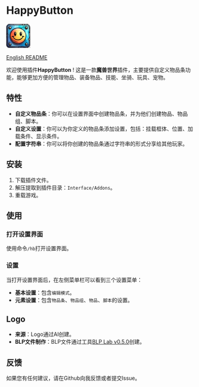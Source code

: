 # HappyButton

<img src="./Media/Logo64.png" alt="HappyButton" width="64" height="64">


[English README](README.MD)


欢迎使用插件**HappyButton** ! 这是一款**魔兽世界**插件，主要提供自定义物品条功能，能够更加方便的管理物品、装备物品、技能、坐骑、玩具、宠物。

## 特性
- **自定义物品条**：你可以在设置界面中创建物品条，并为他们创建物品、物品组、脚本。
- **自定义设置**：你可以为你定义的物品条添加设置，包括：挂载框体、位置、加载条件、显示条件。
- **配置字符串**：你可以将你创建的物品条通过字符串的形式分享给其他玩家。

## 安装
1. 下载插件文件。
2. 解压提取到插件目录：`Interface/Addons`。
3. 重载游戏。

## 使用
### 打开设置界面
使用命令`/hb`打开设置界面。
### 设置
当打开设置界面后，在左侧菜单栏可以看到三个设置菜单：
- **基本设置**：包含`编辑模式`。
- **元素设置**：包含`物品条`、`物品组`、`物品`、`脚本`的设置。


## Logo
- **来源**：Logo通过AI创建。
- **BLP文件制作**：BLP文件通过工具[BLP Lab v0.5.0](https://www.hiveworkshop.com/threads/blp-lab-v0-5-0.137599/)创建。

## 反馈
如果您有任何建议，请在Github向我反馈或者提交Issue。
